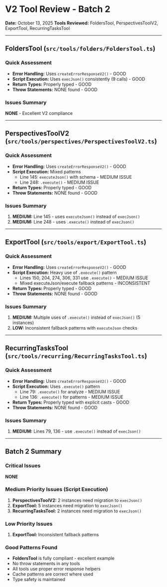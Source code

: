# V2 Tool Review - Batch 2
**Date:** October 13, 2025
**Tools Reviewed:** FoldersTool, PerspectivesToolV2, ExportTool, RecurringTasksTool

---

## FoldersTool (`src/tools/folders/FoldersTool.ts`)

### Quick Assessment
- **Error Handling:** Uses `createErrorResponseV2()` - GOOD
- **Script Execution:** Uses `execJson()` consistently (9 calls) - GOOD
- **Return Types:** Properly typed - GOOD
- **Throw Statements:** NONE found - GOOD

### Issues Summary
**NONE** - Excellent V2 compliance

---

## PerspectivesToolV2 (`src/tools/perspectives/PerspectivesToolV2.ts`)

### Quick Assessment
- **Error Handling:** Uses `createErrorResponseV2()` - GOOD
- **Script Execution:** Mixed patterns
  - Line 145: `executeJson()` with schema - MEDIUM ISSUE
  - Line 248: `.execute()` - MEDIUM ISSUE
- **Return Types:** Properly typed - GOOD
- **Throw Statements:** NONE found - GOOD

### Issues Summary
1. **MEDIUM:** Line 145 - uses `executeJson()` instead of `execJson()`
2. **MEDIUM:** Line 248 - uses `.execute()` instead of `execJson()`

---

## ExportTool (`src/tools/export/ExportTool.ts`)

### Quick Assessment
- **Error Handling:** Uses `createErrorResponseV2()` - GOOD
- **Script Execution:** Heavy use of `.execute()` pattern
  - Lines 150, 204, 274, 306, 331 use `.execute()` - MEDIUM ISSUE
  - Mixed executeJson/execute fallback patterns - INCONSISTENT
- **Return Types:** Properly typed - GOOD
- **Throw Statements:** NONE found - GOOD

### Issues Summary
1. **MEDIUM:** Multiple uses of `.execute()` instead of `execJson()` (5 instances)
2. **LOW:** Inconsistent fallback patterns with `executeJson` checks

---

## RecurringTasksTool (`src/tools/recurring/RecurringTasksTool.ts`)

### Quick Assessment
- **Error Handling:** Uses `createErrorResponseV2()` - GOOD
- **Script Execution:** Uses `.execute()` pattern
  - Line 79: `.execute()` for analyze - MEDIUM ISSUE
  - Line 136: `.execute()` for patterns - MEDIUM ISSUE
- **Return Types:** Properly typed with explicit casts - GOOD
- **Throw Statements:** NONE found - GOOD

### Issues Summary
1. **MEDIUM:** Lines 79, 136 - use `.execute()` instead of `execJson()`

---

## Batch 2 Summary

### Critical Issues
**NONE**

### Medium Priority Issues (Script Execution)
1. **PerspectivesToolV2:** 2 instances need migration to `execJson()`
2. **ExportTool:** 5 instances need migration to `execJson()`
3. **RecurringTasksTool:** 2 instances need migration to `execJson()`

### Low Priority Issues
1. **ExportTool:** Inconsistent fallback patterns

### Good Patterns Found
- **FoldersTool** is fully compliant - excellent example
- No throw statements in any tools
- All tools use proper error response helpers
- Cache patterns are correct where used
- Type safety is maintained
